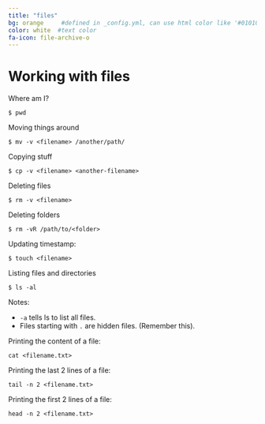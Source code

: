 ```yaml
---
title: "files"
bg: orange     #defined in _config.yml, can use html color like '#010101'
color: white  #text color
fa-icon: file-archive-o 
---
```


# Working with files

Where am I?

`$ pwd`

Moving things around 

`$ mv -v <filename> /another/path/`

Copying stuff

`$ cp -v <filename> <another-filename>`

Deleting files

`$ rm -v <filename>`

Deleting folders

`$ rm -vR /path/to/<folder>`

Updating timestamp:

`$ touch <filename>`

Listing files and directories

`$ ls -al`

Notes: 
- `-a` tells ls to list all files.
- Files starting with `.` are hidden files. (Remember this).

Printing the content of a file:

`cat <filename.txt>`

Printing the last 2 lines of a file:

`tail -n 2 <filename.txt>`

Printing the first 2 lines of a file:

`head -n 2 <filename.txt>`

